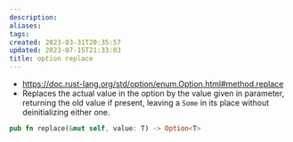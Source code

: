 ```yaml
---
description:
aliases: 
tags: 
created: 2023-03-31T20:35:57
updated: 2023-07-15T21:33:03
title: option replace
---
```

- https://doc.rust-lang.org/std/option/enum.Option.html#method.replace
- Replaces the actual value in the option by the value given in parameter, returning the old value if present, leaving a `Some` in its place without deinitializing either one.

```rust
pub fn replace(&mut self, value: T) -> Option<T>
```
